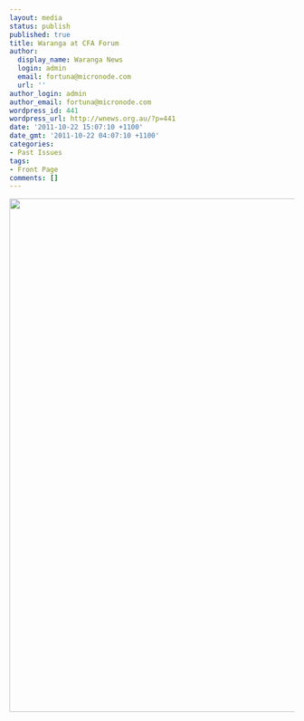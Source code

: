 ```yaml
---
layout: media
status: publish
published: true
title: Waranga at CFA Forum
author:
  display_name: Waranga News
  login: admin
  email: fortuna@micronode.com
  url: ''
author_login: admin
author_email: fortuna@micronode.com
wordpress_id: 441
wordpress_url: http://wnews.org.au/?p=441
date: '2011-10-22 15:07:10 +1100'
date_gmt: '2011-10-22 04:07:10 +1100'
categories:
- Past Issues
tags:
- Front Page
comments: []
---
```


<a href="{{ site.url }}/images/2011/10/frontpage-20111020.pdf"><img class="alignnone size-full wp-image-440" title="Front Page - October 20, 2011" src="{{ site.url }}/images/2011/10/frontpage-20111020.png" alt="" width="624" height="907" /></a>
